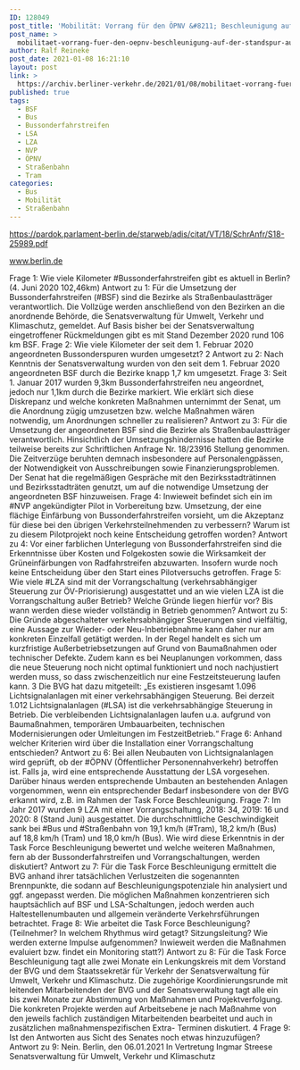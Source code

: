 ```yaml
---
ID: 128049
post_title: 'Mobilität: Vorrang für den ÖPNV &#8211; Beschleunigung auf der Standspur!?, aus Senat'
post_name: >
  mobilitaet-vorrang-fuer-den-oepnv-beschleunigung-auf-der-standspur-aus-senat
author: Ralf Reineke
post_date: 2021-01-08 16:21:10
layout: post
link: >
  https://archiv.berliner-verkehr.de/2021/01/08/mobilitaet-vorrang-fuer-den-oepnv-beschleunigung-auf-der-standspur-aus-senat/
published: true
tags:
  - BSF
  - Bus
  - Bussonderfahrstreifen
  - LSA
  - LZA
  - NVP
  - ÖPNV
  - Straßenbahn
  - Tram
categories:
  - Bus
  - Mobilität
  - Straßenbahn
---
```

https://pardok.parlament-berlin.de/starweb/adis/citat/VT/18/SchrAnfr/S18-25989.pdf

www.berlin.de

Frage 1:
Wie viele Kilometer #Bussonderfahrstreifen gibt es aktuell in Berlin? (4. Juni 2020 102,46km)
Antwort zu 1:
Für die Umsetzung der Bussonderfahrstreifen (#BSF) sind die Bezirke als
Straßenbaulastträger verantwortlich. Die Vollzüge werden anschließend von den Bezirken
an die anordnende Behörde, die Senatsverwaltung für Umwelt, Verkehr und Klimaschutz,
gemeldet. Auf Basis bisher bei der Senatsverwaltung eingetroffener Rückmeldungen gibt es
mit Stand Dezember 2020 rund 106 km BSF.
Frage 2:
Wie viele Kilometer der seit dem 1. Februar 2020 angeordneten Bussonderspuren wurden umgesetzt?
2
Antwort zu 2:
Nach Kenntnis der Senatsverwaltung wurden von den seit dem 1. Februar 2020
angeordneten BSF durch die Bezirke knapp 1,7 km umgesetzt.
Frage 3:
Seit 1. Januar 2017 wurden 9,3km Bussonderfahrstreifen neu angeordnet, jedoch nur 1,1km durch die Bezirke
markiert. Wie erklärt sich diese Diskrepanz und welche konkreten Maßnahmen unternimmt der Senat, um die
Anordnung zügig umzusetzen bzw. welche Maßnahmen wären notwendig, um Anordnungen schneller zu
realisieren?
Antwort zu 3:
Für die Umsetzung der angeordneten BSF sind die Bezirke als Straßenbaulastträger
verantwortlich. Hinsichtlich der Umsetzungshindernisse hatten die Bezirke teilweise bereits
zur Schriftlichen Anfrage Nr. 18/23916 Stellung genommen. Die Zeitverzüge beruhten
demnach insbesondere auf Personalengpässen, der Notwendigkeit von Ausschreibungen
sowie Finanzierungsproblemen. Der Senat hat die regelmäßigen Gespräche mit den
Bezirksstadträtinnen und Bezirksstadträten genutzt, um auf die notwendige Umsetzung der
angeordneten BSF hinzuweisen.
Frage 4:
Inwieweit befindet sich ein im #NVP angekündigter Pilot in Vorbereitung bzw. Umsetzung, der eine flächige
Einfärbung von Bussonderfahrstreifen vorsieht, um die Akzeptanz für diese bei den übrigen
Verkehrsteilnehmenden zu verbessern? Warum ist zu diesem Pilotprojekt noch keine Entscheidung getroffen
worden?
Antwort zu 4:
Vor einer farblichen Unterlegung von Bussonderfahrstreifen sind die Erkenntnisse über
Kosten und Folgekosten sowie die Wirksamkeit der Grüneinfärbungen von Radfahrstreifen
abzuwarten. Insofern wurde noch keine Entscheidung über den Start eines Pilotversuchs
getroffen.
Frage 5:
Wie viele #LZA sind mit der Vorrangschaltung (verkehrsabhängiger Steuerung zur ÖV-Priorisierung)
ausgestattet und an wie vielen LZA ist die Vorrangschaltung außer Betrieb? Welche Gründe liegen hierfür
vor? Bis wann werden diese wieder vollständig in Betrieb genommen?
Antwort zu 5:
Die Gründe abgeschalteter verkehrsabhängiger Steuerungen sind vielfältig, eine Aussage
zur Wieder- oder Neu-Inbetriebnahme kann daher nur am konkreten Einzelfall getätigt
werden. In der Regel handelt es sich um kurzfristige Außerbetriebsetzungen auf Grund von
Baumaßnahmen oder technischer Defekte. Zudem kann es bei Neuplanungen vorkommen,
dass die neue Steuerung noch nicht optimal funktioniert und noch nachjustiert werden muss,
so dass zwischenzeitlich nur eine Festzeitsteuerung laufen kann.
3
Die BVG hat dazu mitgeteilt:
„Es existieren insgesamt 1.096 Lichtsignalanlagen mit einer verkehrsabhängigen
Steuerung. Bei derzeit 1.012 Lichtsignalanlagen (#LSA) ist die verkehrsabhängige Steuerung
in Betrieb. Die verbleibenden Lichtsignalanlagen laufen u.a. aufgrund von Baumaßnahmen,
temporären Umbauarbeiten, technischen Modernisierungen oder Umleitungen im FestzeitBetrieb.“
Frage 6:
Anhand welcher Kriterien wird über die Installation einer Vorrangschaltung entschieden?
Antwort zu 6:
Bei allen Neubauten von Lichtsignalanlagen wird geprüft, ob der #ÖPNV (Öffentlicher
Personennahverkehr) betroffen ist. Falls ja, wird eine entsprechende Ausstattung der LSA
vorgesehen. Darüber hinaus werden entsprechende Umbauten an bestehenden Anlagen
vorgenommen, wenn ein entsprechender Bedarf insbesondere von der BVG erkannt wird,
z.B. im Rahmen der Task Force Beschleunigung.
Frage 7:
Im Jahr 2017 wurden 9 LZA mit einer Vorrangschaltung, 2018: 34, 2019: 16 und 2020: 8 (Stand Juni)
ausgestattet. Die durchschnittliche Geschwindigkeit sank bei #Bus und #Straßenbahn von 19,1 km/h (#Tram),
18,2 km/h (Bus) auf 18,8 km/h (Tram) und 18,0 km/h (Bus). Wie wird diese Erkenntnis in der Task Force
Beschleunigung bewertet und welche weiteren Maßnahmen, fern ab der Bussonderfahrstreifen und
Vorrangschaltungen, werden diskutiert?
Antwort zu 7:
Für die Task Force Beschleunigung ermittelt die BVG anhand ihrer tatsächlichen
Verlustzeiten die sogenannten Brennpunkte, die sodann auf Beschleunigungspotenziale hin
analysiert und ggf. angepasst werden. Die möglichen Maßnahmen konzentrieren sich
hauptsächlich auf BSF und LSA-Schaltungen, jedoch werden auch Haltestellenumbauten
und allgemein veränderte Verkehrsführungen betrachtet.
Frage 8:
Wie arbeitet die Task Force Beschleunigung? (Teilnehmer? In welchem Rhythmus wird getagt?
Sitzungsleitung? Wie werden externe Impulse aufgenommen? Inwieweit werden die Maßnahmen evaluiert
bzw. findet ein Monitoring statt?)
Antwort zu 8:
Für die Task Force Beschleunigung tagt alle zwei Monate ein Lenkungskreis mit dem
Vorstand der BVG und dem Staatssekretär für Verkehr der Senatsverwaltung für Umwelt,
Verkehr und Klimaschutz. Die zugehörige Koordinierungsrunde mit leitenden
Mitarbeitenden der BVG und der Senatsverwaltung tagt alle ein bis zwei Monate zur
Abstimmung von Maßnahmen und Projektverfolgung. Die konkreten Projekte werden auf
Arbeitsebene je nach Maßnahme von den jeweils fachlich zuständigen Mitarbeitenden
bearbeitet und auch in zusätzlichen maßnahmenspezifischen Extra- Terminen diskutiert.
4
Frage 9:
Ist den Antworten aus Sicht des Senates noch etwas hinzuzufügen?
Antwort zu 9:
Nein.
Berlin, den 06.01.2021
In Vertretung
Ingmar Streese
Senatsverwaltung für
Umwelt, Verkehr und Klimaschutz